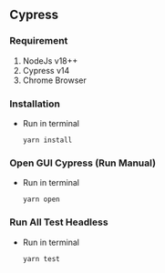 ## Cypress

### Requirement

1. NodeJs v18++
2. Cypress v14
3. Chrome Browser

### Installation

- Run in terminal
  ```
  yarn install
  ```

### Open GUI Cypress (Run Manual)

- Run in terminal
  ```
  yarn open
  ```

### Run All Test Headless

- Run in terminal
  ```
  yarn test
  ```
